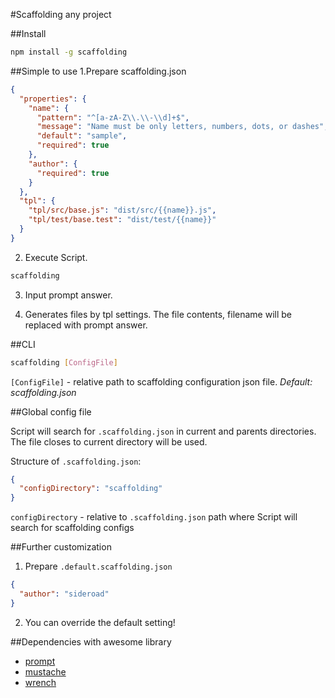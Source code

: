 #Scaffolding any project

##Install
```sh
npm install -g scaffolding
```

##Simple to use
1.Prepare scaffolding.json
```json
{
  "properties": {
    "name": {
      "pattern": "^[a-zA-Z\\.\\-\\d]+$",
      "message": "Name must be only letters, numbers, dots, or dashes",
      "default": "sample",
      "required": true
    },
    "author": {
      "required": true
    }
  },
  "tpl": {
    "tpl/src/base.js": "dist/src/{{name}}.js",
    "tpl/test/base.test": "dist/test/{{name}}"
  }
}
```

2. Execute Script.
```bash
scaffolding
```

3. Input prompt answer.

4. Generates files by tpl settings. The file contents, filename will be replaced with prompt answer.

##CLI 

```bash
scaffolding [ConfigFile]
```

`[ConfigFile]` - relative path to scaffolding configuration json file. _Default: scaffolding.json_


##Global config file

Script will search for `.scaffolding.json` in current and parents directories. The file closes to current directory will be used.  

Structure of `.scaffolding.json`: 
```json
{
  "configDirectory": "scaffolding"
}

``` 

`configDirectory` - relative to `.scaffolding.json` path where Script will search for scaffolding configs


##Further customization
1. Prepare `.default.scaffolding.json`
```json
{
  "author": "sideroad"
}
```
2. You can override the default setting!


##Dependencies with awesome library
* [prompt](https://github.com/flatiron/prompt)
* [mustache](https://github.com/janl/mustache.js)
* [wrench](https://github.com/ryanmcgrath/wrench-js)

